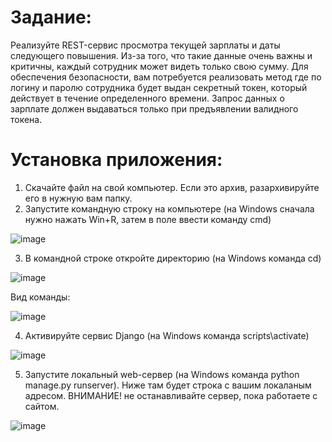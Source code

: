# Задание:
 Реализуйте REST-сервис просмотра текущей зарплаты и даты следующего
повышения. Из-за того, что такие данные очень важны и критичны, каждый
сотрудник может видеть только свою сумму. Для обеспечения безопасности, вам
потребуется реализовать метод где по логину и паролю сотрудника будет выдан
секретный токен, который действует в течение определенного времени. Запрос
данных о зарплате должен выдаваться только при предъявлении валидного токена.

# Установка приложения:
1. Скачайте файл на свой компьютер. Если это архив, разархивируйте его в нужную вам папку.
2. Запустите командную строку на компьютере (на Windows сначала нужно нажать Win+R, затем в поле ввести команду cmd)

![image](https://github.com/IvanovaAlina/Service_Salary/assets/22053336/f7478dab-4435-4394-854d-645205ae8881)

3. В командной строке откройте директорию (на Windows команда cd)

![image](https://github.com/IvanovaAlina/Service_Salary/assets/22053336/c0ec01e3-55e3-43d2-8091-e9cd79846fd8)

Вид команды:

![image](https://github.com/IvanovaAlina/Service_Salary/assets/22053336/9e1cb769-3eb0-44bb-acd6-435372596fe2)

4. Активируйте сервис Django (на Windows команда scripts\activate)

![image](https://github.com/IvanovaAlina/Service_Salary/assets/22053336/1b9bf236-7180-4b5f-bfe2-663d6652e0a9)

5. Запустите локальный web-сервер (на Windows команда python manage.py runserver). Ниже там будет строка с вашим локаланым адресом. ВНИМАНИЕ! не останавливайте сервер, пока работаете с сайтом.

![image](https://github.com/IvanovaAlina/Service_Salary/assets/22053336/a7fe8c73-7513-4c16-9cfa-af96957afba0)


